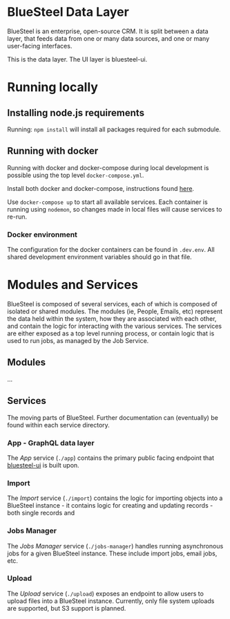 # BlueSteel Data Layer

BlueSteel is an enterprise, open-source CRM.  It is split between a data layer, that feeds data from one or many data sources, and one or many user-facing interfaces.

This is the data layer.  The UI layer is bluesteel-ui.

# Running locally

## Installing node.js requirements

Running: `npm install` will install all packages required for each submodule.

## Running with docker

Running with docker and docker-compose during local development is possible using the top level `docker-compose.yml`.

Install both docker and docker-compose, instructions found [here](https://docs.docker.com/compose/install/).

Use `docker-compose up` to start all available services. Each container is running using `nodemon`, so changes
made in local files will cause services to re-run.

### Docker environment

The configuration for the docker containers can be found in `.dev.env`. All shared development environment variables
should go in that file.

# Modules and Services

BlueSteel is composed of several services, each of which is composed of isolated or shared modules. The modules
(ie, People, Emails, etc) represent the data held within the system, how they are associated with each other,
and contain the logic for interacting with the various services. The services are either exposed as a top level
running process, or contain logic that is used to run jobs, as managed by the Job Service.

## Modules

...

## Services

The moving parts of BlueSteel. Further documentation can (eventually) be found within each service directory.

### App - GraphQL data layer

The *App* service (`./app`) contains the primary public facing endpoint that
[bluesteel-ui](https://github.com/BlueSteelCRM/bluesteel-ui) is built upon.

### Import

The *Import* service (`./import`) contains the logic for importing objects into a
BlueSteel instance - it contains logic for creating and updating records - both
single records and

### Jobs Manager

The *Jobs Manager* service (`./jobs-manager`) handles running asynchronous jobs for a given BlueSteel instance.
These include import jobs, email jobs, etc.

### Upload

The *Upload* service (`./upload`) exposes an endpoint to allow users to upload files into a BlueSteel
instance. Currently, only file system uploads are supported, but S3 support is planned.
